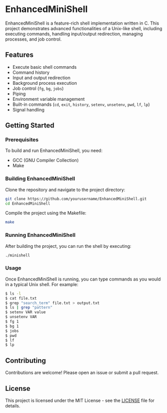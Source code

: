 # EnhancedMiniShell

EnhancedMiniShell is a feature-rich shell implementation written in C. This project demonstrates advanced functionalities of a Unix-like shell, including executing commands, handling input/output redirection, managing processes, and job control.

## Features

- Execute basic shell commands
- Command history
- Input and output redirection
- Background process execution
- Job control (`fg`, `bg`, `jobs`)
- Piping
- Environment variable management
- Built-in commands (`cd`, `exit`, `history`, `setenv`, `unsetenv`, `pwd`, `lf`, `lp`)
- Signal handling

## Getting Started

### Prerequisites

To build and run EnhancedMiniShell, you need:

- GCC (GNU Compiler Collection)
- Make

### Building EnhancedMiniShell

Clone the repository and navigate to the project directory:

```bash
git clone https://github.com/yourusername/EnhancedMiniShell.git
cd EnhancedMiniShell
```

Compile the project using the Makefile:

```bash
make
```

### Running EnhancedMiniShell

After building the project, you can run the shell by executing:

```bash
./minishell
```

### Usage

Once EnhancedMiniShell is running, you can type commands as you would in a typical Unix shell. For example:

```sh
$ ls -l
$ cat file.txt
$ grep "search_term" file.txt > output.txt
$ ls | grep "pattern"
$ setenv VAR value
$ unsetenv VAR
$ fg 1
$ bg 1
$ jobs
$ pwd
$ lf
$ lp
```

## Contributing

Contributions are welcome! Please open an issue or submit a pull request.

## License

This project is licensed under the MIT License - see the [LICENSE](LICENSE) file for details.
